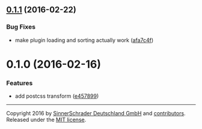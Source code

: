 <a name="0.1.1"></a>
## [0.1.1](https://github.com/sinnerschrader/patternplate-transform-postcss/compare/v0.1.0...v0.1.1) (2016-02-22)


### Bug Fixes

* make plugin loading and sorting actually work ([afa7c4f](https://github.com/sinnerschrader/patternplate-transform-postcss/commit/afa7c4f))



<a name="0.1.0"></a>
# 0.1.0 (2016-02-16)


### Features

* add postcss transform ([e457899](https://github.com/sinnerschrader/patternplate-transform-postcss/commit/e457899))





---
Copyright 2016 by [SinnerSchrader Deutschland GmbH](https://github.com/sinnerschrader) and [contributors](./graphs/contributors). Released under the [MIT license]('./license.md').
